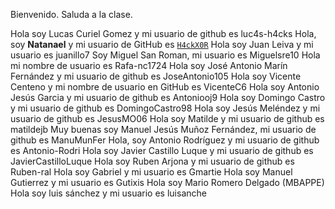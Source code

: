 Bienvenido. Saluda a la clase.

Hola soy Lucas Curiel Gomez y mi usuario de github es luc4s-h4cks
Hola, soy **Natanael** y mi usuario de GitHub es [`H4ckX0R`](https://github.com/H4ckX0R)
Hola soy Juan Leiva y mi usuario es juanillo7
Soy Miguel San Roman, mi usuario es Miguelsre10
Hola mi nombre de usuario es Rafa-nc1724
Hola soy José Antonio Marín Fernández y mi usuario de github es JoseAntonio105
Hola soy Vicente Centeno y mi nombre de usuario en GitHub es VicenteC6
Hola soy Antonio Jesús Garcia y mi usuario de github es Antoniooj9
Hola soy Domingo Castro y mi usuario de github es DomingoCastro98
Hola soy Jesús Meléndez y mi usuario de github es JesusMO06
Hola soy Matilde y mi usuario de github es matildejb
Muy buenas soy Manuel Jesús Muñoz Fernández, mi usuario de github es ManuMunFer
Hola, soy Antonio Rodríguez y mi usuario de github es Antonio-Rodri
Hola soy Javier Castillo Luque y mi usuario de github es JavierCastilloLuque
Hola soy Ruben Arjona y mi usuario de github es Ruben-ral 
Hola soy Gabriel y mi usuario es Gmartie
Hola soy Manuel Gutierrez y mi usuario es Gutixis
Hola soy Mario Romero Delgado (MBAPPE)
Hola soy luis sánchez y  mi usuario es luisanche
